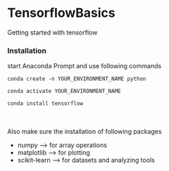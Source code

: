 # TensorflowBasics
Getting started with tensorflow

### Installation ###

start Anaconda Prompt and use following commands

`conda create -n YOUR_ENVIRONMENT_NAME python`  

`conda activate YOUR_ENVIRONMENT_NAME `  

`conda install tensorflow`  
  <br />
  <br />
  
Also make sure the installation of following packages
+ numpy --> for array operations
+ matplotlib --> for plotting
+ scikit-learn  --> for datasets and analyzing tools
